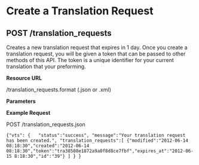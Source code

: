 Create a Translation Request
============================

POST /translation_requests
--------------------------

Creates a new translation request that expires in 1 day.  Once you create a translation request,  you will be given a token that can be passed to other methods of this API.  The token is a unique identifier for your current translation that your preforming.

**Resource URL**

/translation_requests.format (.json or .xml)

**Parameters**

**Example Request**

POST /translation_requests.json

`{"vts":
		{	"status":"success",
			"message":"Your translation request has been created.",
			"translation_requests":[
			{"modified":"2012-06-14 08:18:30","created":"2012-06-14 08:18:30","token":"tra38508e1872a9a0f8d8ce7fbf","expires_at":"2012-06-15 8:18:30","id":"39"}
			]
		}
}`